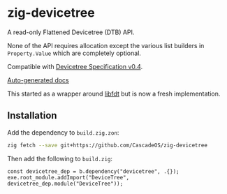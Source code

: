 # zig-devicetree

A read-only Flattened Devicetree (DTB) API.

None of the API requires allocation except the various list builders in `Property.Value` which are completely optional.

Compatible with [Devicetree Specification v0.4](https://github.com/devicetree-org/devicetree-specification/releases/tag/v0.4).

[Auto-generated docs](https://cascadeos.github.io/zig-devicetree/)

This started as a wrapper around [libfdt](https://github.com/dgibson/dtc/tree/main/libfdt) but is now a fresh implementation.

## Installation

Add the dependency to `build.zig.zon`:

```sh
zig fetch --save git+https://github.com/CascadeOS/zig-devicetree
```

Then add the following to `build.zig`:

```zig
const devicetree_dep = b.dependency("devicetree", .{});
exe.root_module.addImport("DeviceTree", devicetree_dep.module("DeviceTree"));
```
